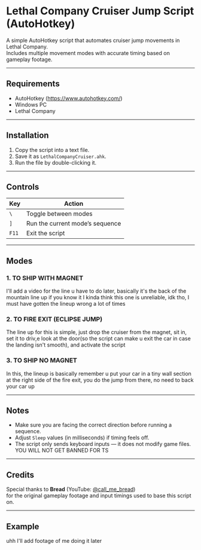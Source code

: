 # Lethal Company Cruiser Jump Script (AutoHotkey)

A simple AutoHotkey script that automates cruiser jump movements in Lethal Company.  
Includes multiple movement modes with accurate timing based on gameplay footage.

---

## Requirements

- AutoHotkey (https://www.autohotkey.com/)
- Windows PC
- Lethal Company

---

## Installation

1. Copy the script into a text file.
2. Save it as `LethalCompanyCruiser.ahk`.
3. Run the file by double-clicking it.

---

## Controls

| Key | Action |
|-----|---------|
| `\` | Toggle between modes |
| `]` | Run the current mode’s sequence |
| `F11` | Exit the script |

---

## Modes

### 1. TO SHIP WITH MAGNET
I'll add a video for the line u have to do later, basically it's the back of the mountain line up if you know it
I kinda think this one is unreliable, idk tho, I must have gotten the lineup wrong a lot of times

### 2. TO FIRE EXIT (ECLIPSE JUMP)
The line up for this is simple, just drop the cruiser from the magnet, sit in, set it to driv,e look at the door(so the script can make u exit the car in case the landing isn't smooth), and activate the script

### 3. TO SHIP NO MAGNET
In this, the lineup is basically remember u put your car in a tiny wall section at the right side of the fire exit, you do the jump from there, no need to back your car up

---

## Notes

- Make sure you are facing the correct direction before running a sequence.
- Adjust `Sleep` values (in milliseconds) if timing feels off.
- The script only sends keyboard inputs — it does not modify game files. YOU WILL NOT GET BANNED FOR TS

---

## Credits

Special thanks to **Bread** (YouTube: [@call_me_bread](https://www.youtube.com/@call_me_bread))  
for the original gameplay footage and input timings used to base this script on.

---

## Example

uhh I'll add footage of me doing it later
